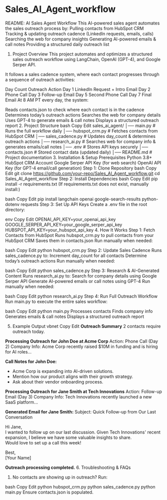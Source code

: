 # Sales_AI_Agent_workflow

README: AI Sales Agent Workflow
This AI-powered sales agent automates the sales outreach process by:
 Pulling contacts from HubSpot CRM
 Tracking & updating outreach cadence (LinkedIn requests, emails, calls)
 Searching the web for company insights
 Generating AI-powered emails & call notes
 Providing a structured daily outreach list

 1. Project Overview
This project automates and optimizes a structured sales outreach workflow using LangChain, OpenAI (GPT-4), and Google Serper API.

It follows a sales cadence system, where each contact progresses through a sequence of outreach activities:

Day Count	Outreach Action
Day 1	LinkedIn Request + Intro Email
Day 2	Phone Call
Day 3	Follow-up Email
Day 5	Second Phone Call
Day 7	Final Email
At 8 AM PT every day, the system:

Reads contacts.json to check where each contact is in the cadence
Determines today’s outreach actions
Searches the web for company details
Uses GPT-4 to generate emails & call notes
Displays a structured outreach report
 2. Project Structure
bash
Copy
Edit
sales_ai_agent/
│── main.py                   # Runs the full workflow daily
│── hubspot_crm.py             # Fetches contacts from HubSpot CRM
│── sales_cadence.py           # Updates day_count & determines outreach actions
│── research_ai.py             # Searches web for company info & generates emails/call notes
│── .env                        # Stores API keys securely
│── contacts.json               # Stored contact data (updated daily)
│── README.md                   # Project documentation
 3. Installation & Setup
 Prerequisites
Python 3.8+
HubSpot CRM Account
Google Serper API Key (for web search)
OpenAI API Key (for GPT-4 email/call generation)
 Step 1: Clone Repository
bash
Copy
Edit
git clone https://github.com/your-repo/Sales_AI_Agent_workflow.git
cd Sales_AI_Agent_workflow
 Step 2: Install Dependencies
bash
Copy
Edit
pip install -r requirements.txt
(If requirements.txt does not exist, manually install:)

bash
Copy
Edit
pip install langchain openai google-search-results python-dotenv requests
 Step 3: Set Up API Keys
Create a .env file in the root directory:

env
Copy
Edit
OPENAI_API_KEY=your_openai_api_key
GOOGLE_SERPER_API_KEY=your_google_serper_api_key
HUBSPOT_API_KEY=your_hubspot_api_key
 4. How It Works
 Step 1: Fetch Contacts from HubSpot
Runs hubspot_crm.py to pull contacts from your HubSpot CRM
Saves them in contacts.json
 Run manually when needed:

bash
Copy
Edit
python hubspot_crm.py
 Step 2: Update Sales Cadence
Runs sales_cadence.py to:  Increment day_count for all contacts
 Determine today’s outreach actions
 Run manually when needed:

bash
Copy
Edit
python sales_cadence.py
 Step 3: Research & AI-Generated Content
Runs research_ai.py to:  Search for company details using Google Serper API
 Generate AI-powered emails or call notes using GPT-4
 Run manually when needed:

bash
Copy
Edit
python research_ai.py
 Step 4: Run Full Outreach Workflow
Run main.py to execute the entire sales workflow:

bash
Copy
Edit
python main.py
 Processes contacts
 Finds company info
 Generates emails & call notes
 Displays a structured outreach report

 5. Example Output
vbnet
Copy
Edit
 **Outreach Summary**
 2 contacts require outreach today.

 **Processing Outreach for John Doe at Acme Corp**
 Action: Phone Call (Day 2)
 Company Info: Acme Corp recently raised $10M in funding and is hiring for AI roles...

 **Call Notes for John Doe:**
- Acme Corp is expanding into AI-driven solutions.
- Mention how our product aligns with their growth strategy.
- Ask about their vendor onboarding process.

 **Processing Outreach for Jane Smith at Tech Innovations**
 Action: Follow-up Email (Day 3)
 Company Info: Tech Innovations recently launched a new SaaS platform...

 **Generated Email for Jane Smith:**
Subject: Quick Follow-up from Our Last Conversation  

Hi Jane,  
I wanted to follow up on our last discussion. Given Tech Innovations' recent expansion, I believe we have some valuable insights to share.  
Would love to set up a call this week!  

Best,  
[Your Name]

 **Outreach processing completed.**
 6. Troubleshooting & FAQs
 1. No contacts are showing up in outreach?
 Run:

bash
Copy
Edit
python hubspot_crm.py
python sales_cadence.py
python main.py
Ensure contacts.json is populated.


 
